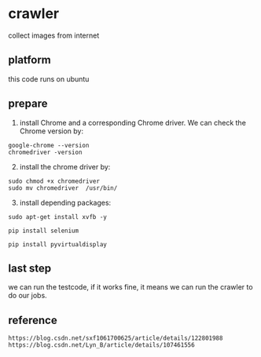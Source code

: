# crawler
collect images from internet
## platform
this code runs on ubuntu
## prepare
1. install Chrome and a corresponding Chrome driver. We can check the Chrome version by:
```angular2html
google-chrome --version
chromedriver -version
```
2. install the chrome driver by:
```angular2html
sudo chmod +x chromedriver
sudo mv chromedriver  /usr/bin/
```
3. install depending packages:
```angular2html
sudo apt-get install xvfb -y
 
pip install selenium
 
pip install pyvirtualdisplay
```

## last step
we can run the testcode, if it works fine, it means we can run the crawler to do our jobs.

## reference
```angular2html
https://blog.csdn.net/sxf1061700625/article/details/122801988
https://blog.csdn.net/Lyn_B/article/details/107461556
```